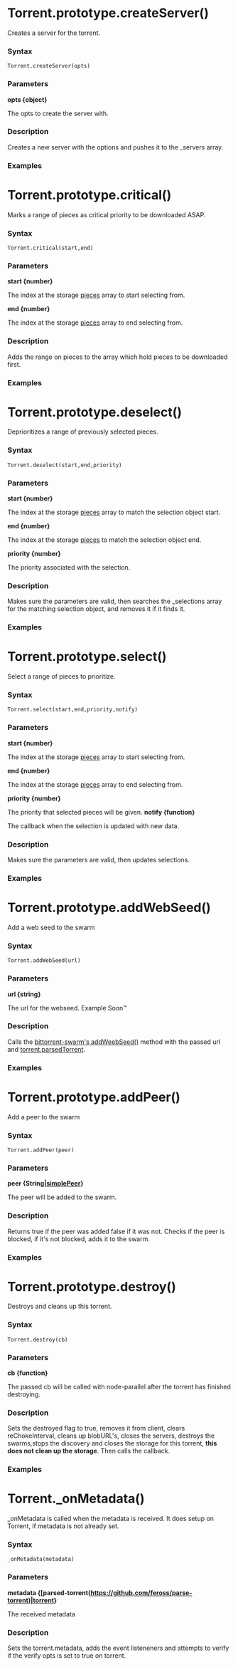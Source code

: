 # Torrent.prototype.createServer()
 Creates a server for the torrent.

### Syntax
    Torrent.createServer(opts)
### Parameters
   **opts {object}**
   
   
   The opts to create the server with.
   
### Description
Creates a new server with the options and pushes it to the _servers array.
### Examples
# Torrent.prototype.critical()
 Marks a range of pieces as critical priority to be downloaded ASAP.

### Syntax
    Torrent.critical(start,end)
### Parameters
   **start {number}**
   
   
   The index at the storage [pieces](https://github.com/feross/webtorrent/blob/master/lib/storage.js#L36) array to start        selecting from.
   
   
   **end {number}**
   
   
   The index at the storage [pieces](https://github.com/feross/webtorrent/blob/master/lib/storage.js#L36) array to end          selecting from.
   
   
### Description
Adds the range on pieces to the array which hold pieces to be downloaded first.
### Examples
# Torrent.prototype.deselect()
 Deprioritizes a range of previously selected pieces.

### Syntax
    Torrent.deselect(start,end,priority)
### Parameters
   **start {number}**
   
   
   The index at the storage [pieces](https://github.com/feross/webtorrent/blob/master/lib/storage.js#L36) array to match the 
   selection object start.
   
   
   **end {number}**
   
   
   The index at the storage [pieces](https://github.com/feross/webtorrent/blob/master/lib/storage.js#L36) to match the 
   selection object end.
   
   
   **priority {number}**
   
   The priority associated with the selection.
   
### Description
Makes sure the parameters are valid, then searches the _selections array for the matching selection object, and removes it if it finds it.
### Examples
# Torrent.prototype.select()
 Select a range of pieces to prioritize.

### Syntax
    Torrent.select(start,end,priority,notify)
### Parameters
   **start {number}**
   
   
   The index at the storage [pieces](https://github.com/feross/webtorrent/blob/master/lib/storage.js#L36) array to start        selecting from.
   
   
   **end {number}**
   
   
   The index at the storage [pieces](https://github.com/feross/webtorrent/blob/master/lib/storage.js#L36) array to end          selecting from.
   
   
   **priority {number}**
   
   The priority that selected pieces will be given.
   **notify {function}**
   
   The callback when the selection is updated with new data.
   
### Description
Makes sure the parameters are valid, then updates selections.
### Examples
# Torrent.prototype.addWebSeed()
 Add a web seed to the swarm

### Syntax
    Torrent.addWebSeed(url)
### Parameters
   **url {string}**
   
   
   The url for the webseed. Example Soon™
### Description
Calls the [bittorrent-swarm's addWeebSeed()](https://github.com/feross/bittorrent-swarm/blob/master/index.js#L163) method with the passed url and [torrent.parsedTorrent](https://github.com/feross/parse-torrent/blob/master/index.js).
### Examples
# Torrent.prototype.addPeer()
Add a peer to the swarm

### Syntax
    Torrent.addPeer(peer)
### Parameters
   **peer {String|[simplePeer](https://github.com/feross/simple-peer/blob/master/index.js)}**
   
   
   The peer will be added to the swarm.
### Description
Returns true if the peer was added false if it was not. Checks if the peer is blocked, if it's not blocked, adds it to the swarm.
### Examples

# Torrent.prototype.destroy()
Destroys and cleans up this torrent.

### Syntax
    Torrent.destroy(cb)
### Parameters
   **cb {function}**
   
   
   The passed cb will be called with node-parallel after the torrent has finished destroying.
### Description
Sets the destroyed flag to true, removes it from client, clears reChokeInterval, cleans up blobURL's, closes the servers,
destroys the swarms,stops the discovery and closes the storage for this torrent, **this does not clean up the storage**. Then calls the callback.

### Examples


# Torrent._onMetadata()
_onMetadata is called when the metadata is received.
It does setup on Torrent, if metadata is not already set.

### Syntax
    _onMetadata(metadata)

### Parameters
  **metadata {[parsed-torrent(https://github.com/feross/parse-torrent)|[torrent](https://github.com/OlaviSau/webtorrent-docs/edit/master/lib/torrent.md)}** 
  
 The received metadata
   
### Description
 Sets the torrent.metadata, adds the event listeneners and attempts to verify if the verify opts is set to true on torrent.
 

 
